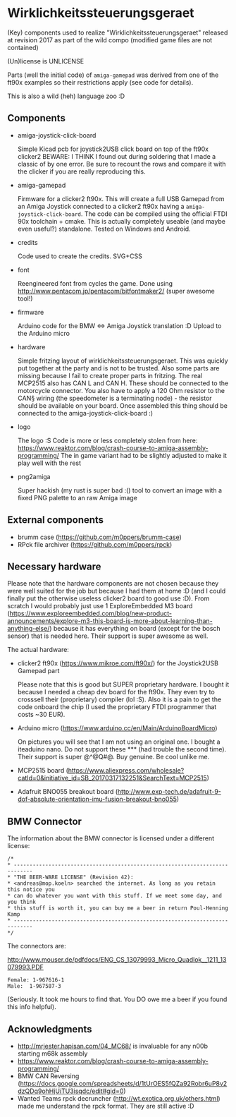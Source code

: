 # Wirklichkeitssteuerungsgeraet

(Key) components used to realize "Wirklichkeitssteuerungsgeraet" released at revision 2017 as part of the wild compo (modified game files are not contained)

(Un)license is UNLICENSE

Parts (well the initial code) of `amiga-gamepad` was derived from one of the ft90x examples so their restrictions apply (see code for details).

This is also a wild (heh) language zoo :D

## Components

- amiga-joystick-click-board

    Simple Kicad pcb for joystick2USB click board on top of the ft90x clicker2
    BEWARE: I THINK I found out during soldering that I made a classic of by one error. Be sure to recount the rows and compare it with the clicker if you are really reproducing this.

- amiga-gamepad

    Firmware for a clicker2 ft90x. This will create a full USB Gamepad from an Amiga Joystick connected to a clicker2 ft90x having a `amiga-joystick-click-board`.
    The code can be compiled using the official FTDI 90x toolchain + cmake. This is actually completely useable (and maybe even useful?) standalone. Tested on Windows and Android.

- credits

    Code used to create the credits. SVG+CSS

- font

    Reengineered font from cycles the game. Done using http://www.pentacom.jp/pentacom/bitfontmaker2/ (super awesome tool!)

- firmware

    Arduino code for the BMW <=> Amiga Joystick translation :D Upload to the Arduino micro

- hardware

  Simple fritzing layout of wirklichkeitssteuerungsgeraet. This was quickly put together at the party and is not to be trusted. Also some parts are missing because I fail to create
  proper parts in fritzing. The real MCP2515 also has CAN L and CAN H. These should be connected to the motorcycle connector. You also have to apply a 120 Ohm resistor to the CAN§
  wiring (the speedometer is a terminating node) - the resistor should be available on your board. Once assembled this thing should be connected to the amiga-joystick-click-board :)

- logo

    The logo :S Code is more or less completely stolen from here: https://www.reaktor.com/blog/crash-course-to-amiga-assembly-programming/
    The in game variant had to be slightly adjusted to make it play well with the rest

- png2amiga

    Super hackish (my rust is super bad :() tool to convert an image with a fixed PNG palette to an raw Amiga image

## External components

- brumm case (https://github.com/m0ppers/brumm-case)
- RPck file archiver (https://github.com/m0ppers/rpck)

## Necessary hardware

Please note that the hardware components are not chosen because they were well suited for the job but because I had them at home :D (and I could finally put the otherwise useless clicker2 board to good use :D). From scratch I would probably just  use 1 ExploreEmbedded M3 board (https://www.exploreembedded.com/blog/new-product-announcements/explore-m3-this-board-is-more-about-learning-than-anything-else/) because it has everything on board (except for the bosch sensor) that is needed here. Their support is super awesome as well.

The actual hardware:

- clicker2 ft90x (https://www.mikroe.com/ft90x/) for the Joystick2USB Gamepad part

    Please note that this is good but SUPER proprietary hardware. I bought it because I needed a cheap dev board for the ft90x. They even try to crosssell their (proprietary) compiler (lol :S). Also it is a pain to get the code onboard the chip (I used the proprietary FTDI programmer that costs ~30 EUR).

- Arduino micro (https://www.arduino.cc/en/Main/ArduinoBoardMicro)

    On pictures you will see that I am not using an original one. I bought a iteaduino nano. Do not support these *** (had trouble the second time). Their support is super @^@Q#$@$. Buy genuine. Be cool unlike me.

- MCP2515 board (https://www.aliexpress.com/wholesale?catId=0&initiative_id=SB_20170317132251&SearchText=MCP2515)
- Adafruit BNO055 breakout board (http://www.exp-tech.de/adafruit-9-dof-absolute-orientation-imu-fusion-breakout-bno055)

## BMW Connector

The information about the BMW connector is licensed under a different license:
```
/*
* ----------------------------------------------------------------------------
* "THE BEER-WARE LICENSE" (Revision 42):
* <andreas@mop.koeln> searched the internet. As long as you retain this notice you
* can do whatever you want with this stuff. If we meet some day, and you think
* this stuff is worth it, you can buy me a beer in return Poul-Henning Kamp
* ----------------------------------------------------------------------------
*/
```

The connectors are:

http://www.mouser.de/pdfdocs/ENG_CS_13079993_Micro_Quadlok__1211_13079993.PDF

    Female: 1-967616-1
    Male:  1-967587-3

(Seriously. It took me hours to find that. You DO owe me a beer if you found this info helpful).


## Acknowledgments

- http://mrjester.hapisan.com/04_MC68/ is invaluable for any n00b starting m68k assembly
- https://www.reaktor.com/blog/crash-course-to-amiga-assembly-programming/
- BMW CAN Reversing (https://docs.google.com/spreadsheets/d/1tUrOES5fQZa92Robr6uP8v2dzQDq9ohHjUiTU3isqdc/edit#gid=0)
- Wanted Teams rpck decruncher (http://wt.exotica.org.uk/others.html) made me understand the rpck format. They are still active :D
